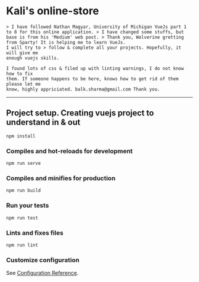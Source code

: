 # Kali's online-store

```
> I have followed Nathan Magyar, University of Michigan VueJs part 1 to 8 for this online application. > I have changed some stuffs, but base is from his 'Medium' web post. > Thank you, Wolverine gretting from Sparty! It is helping me to learn VueJs.
I will try to > follow & complete all your projects. Hopefully, it will give me
enough vuejs skills.

I found lots of css & filed up with linting warnings, I do not know how to fix
them. If someone happens to be here, knows how to get rid of them please let me 
know, highly appriciated. balk.sharma@gmail.com Thank you.
```
---
## Project setup. Creating vuejs project to understand in & out
```
npm install
```

### Compiles and hot-reloads for development
```
npm run serve
```

### Compiles and minifies for production
```
npm run build
```

### Run your tests
```
npm run test
```

### Lints and fixes files
```
npm run lint
```

### Customize configuration
See [Configuration Reference](https://cli.vuejs.org/config/).
